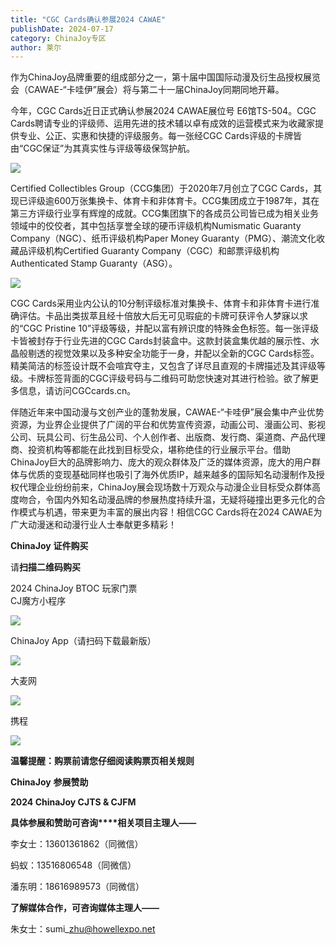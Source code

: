 ```yaml
---
title: "CGC Cards确认参展2024 CAWAE"
publishDate: 2024-07-17
category: ChinaJoy专区
author: 莱尔
---
```


作为ChinaJoy品牌重要的组成部分之一，第十届中国国际动漫及衍生品授权展览会（CAWAE-“卡哇伊”展会）将与第二十一届ChinaJoy同期同地开幕。

今年，CGC Cards近日正式确认参展2024 CAWAE展位号 E6馆TS-504。CGC Cards聘请专业的评级师、运用先进的技术辅以卓有成效的运营模式来为收藏家提供专业、公正、实惠和快捷的评级服务。每一张经CGC Cards评级的卡牌皆由“CGC保证”为其真实性与评级等级保驾护航。

![](https://ec-net-1251389766.cos.ap-shanghai.myqcloud.com/wp-content/uploads/2024/07/20240717203703160.png)

Certified Collectibles Group（CCG集团）于2020年7月创立了CGC Cards，其现已评级逾600万张集换卡、体育卡和非体育卡。CCG集团成立于1987年，其在第三方评级行业享有辉煌的成就。CCG集团旗下的各成员公司皆已成为相关业务领域中的佼佼者，其中包括享誉全球的硬币评级机构Numismatic Guaranty Company（NGC）、纸币评级机构Paper Money Guaranty（PMG）、潮流文化收藏品评级机构Certified Guaranty Company（CGC）和邮票评级机构Authenticated Stamp Guaranty（ASG）。

![](https://ec-net-1251389766.cos.ap-shanghai.myqcloud.com/wp-content/uploads/2024/07/20240717203705968.png)

CGC Cards采用业内公认的10分制评级标准对集换卡、体育卡和非体育卡进行准确评估。卡品出类拔萃且经十倍放大后无可见瑕疵的卡牌可获评令人梦寐以求的“CGC Pristine 10”评级等级，并配以富有辨识度的特殊金色标签。每一张评级卡皆被封存于行业先进的CGC Cards封装盒中。这款封装盒集优越的展示性、水晶般剔透的视觉效果以及多种安全功能于一身，并配以全新的CGC Cards标签。精美简洁的标签设计既不会喧宾夺主，又包含了详尽且直观的卡牌描述及其评级等级。卡牌标签背面的CGC评级号码与二维码可助您快速对其进行检验。欲了解更多信息，请访问CGCcards.cn。

伴随近年来中国动漫与文创产业的蓬勃发展，CAWAE-“卡哇伊”展会集中产业优势资源，为业界企业提供了广阔的平台和优势宣传资源，动画公司、漫画公司、影视公司、玩具公司、衍生品公司、个人创作者、出版商、发行商、渠道商、产品代理商、投资机构等都能在此找到目标受众，堪称绝佳的行业展示平台。借助ChinaJoy巨大的品牌影响力、庞大的观众群体及广泛的媒体资源，庞大的用户群体与优质的变现基础同样也吸引了海外优质IP，越来越多的国际知名动漫制作及授权代理企业纷纷前来，ChinaJoy展会现场数十万观众与动漫企业目标受众群体高度吻合，令国内外知名动漫品牌的参展热度持续升温，无疑将碰撞出更多元化的合作模式与机遇，带来更为丰富的展出内容！相信CGC Cards将在2024 CAWAE为广大动漫迷和动漫行业人士奉献更多精彩！

**ChinaJoy** **证件购买**

  
请**扫描二维码购买**

2024 ChinaJoy BTOC 玩家门票  
CJ魔方小程序  

![](https://ec-net-1251389766.cos.ap-shanghai.myqcloud.com/wp-content/uploads/2024/07/20240717203714428.png)

  
ChinaJoy App（请扫码下载最新版）

![](https://ec-net-1251389766.cos.ap-shanghai.myqcloud.com/wp-content/uploads/2024/07/20240717203717721.png)

大麦网

![](https://ec-net-1251389766.cos.ap-shanghai.myqcloud.com/wp-content/uploads/2024/07/20240717203719351.png)

携程

![](https://ec-net-1251389766.cos.ap-shanghai.myqcloud.com/wp-content/uploads/2024/07/20240717203721623.png)

**温馨提醒：购票前请您仔细阅读购票页相关规则**

**ChinaJoy** **参展赞助**

**2024 ChinaJoy CJTS & CJFM**

**具体参展和赞助可咨询****相关项目主理人——**

李女士：13601361862（同微信）

蚂蚁：13516806548（同微信）

潘东明：18616989573（同微信）

**了解媒体合作，可咨询媒体主理人——**

朱女士：sumi\_zhu@howellexpo.net
